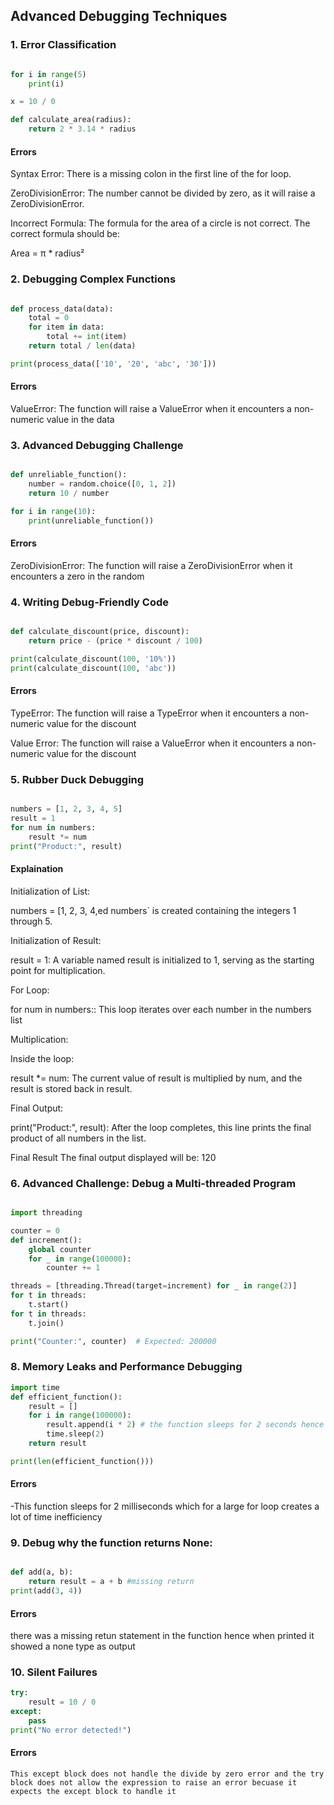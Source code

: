 ## Advanced Debugging Techniques

### 1. Error Classification

```python

for i in range(5)
    print(i)

x = 10 / 0

def calculate_area(radius):
    return 2 * 3.14 * radius 

```
#### Errors
Syntax Error: There is a missing colon in the first line of the for loop.

ZeroDivisionError: The number cannot be divided by zero, as it will raise a ZeroDivisionError.

Incorrect Formula: The formula for the area of a circle is not correct. The correct formula should be:

Area = π * radius²

### 2. Debugging Complex Functions

```python

def process_data(data):
    total = 0
    for item in data:
        total += int(item)
    return total / len(data)

print(process_data(['10', '20', 'abc', '30']))

```
#### Errors
ValueError: The function will raise a ValueError when it encounters a non-numeric value in the data

### 3. Advanced Debugging Challenge

```python

def unreliable_function():
    number = random.choice([0, 1, 2])
    return 10 / number

for i in range(10):
    print(unreliable_function())

```
#### Errors
ZeroDivisionError: The function will raise a ZeroDivisionError when it encounters a zero in the random

### 4. Writing Debug-Friendly Code
```python

def calculate_discount(price, discount):
    return price - (price * discount / 100)

print(calculate_discount(100, '10%'))
print(calculate_discount(100, 'abc')) 

```
#### Errors
TypeError: The function will raise a TypeError when it encounters a non-numeric value for the discount

Value Error: The function will raise a ValueError when it encounters a non-numeric value for the discount

### 5. Rubber Duck Debugging

```python

numbers = [1, 2, 3, 4, 5]
result = 1
for num in numbers:
    result *= num
print("Product:", result)

```
#### Explaination

Initialization of List:

numbers = [1, 2, 3, 4,ed numbers` is created containing the integers 1 through 5.

Initialization of Result:

result = 1: A variable named result is initialized to 1, serving as the starting point for multiplication.

For Loop:

for num in numbers:: This loop iterates over each number in the numbers list

Multiplication:

Inside the loop:

result *= num: The current value of result is multiplied by num, and the result is stored back in result.

Final Output:

print("Product:", result): After the loop completes, this line prints the final product of all numbers in the list.

Final Result
The final output displayed will be: 120

### 6. Advanced Challenge: Debug a Multi-threaded Program

```python

import threading

counter = 0
def increment():
    global counter
    for _ in range(100000):
        counter += 1

threads = [threading.Thread(target=increment) for _ in range(2)]
for t in threads:
    t.start()
for t in threads:
    t.join()

print("Counter:", counter)  # Expected: 200000

```
### 8. Memory Leaks and Performance Debugging

```python
import time
def efficient_function():
    result = []
    for i in range(100000):
        result.append(i * 2) # the function sleeps for 2 seconds hence inefficent
        time.sleep(2)
    return result

print(len(efficient_function()))
```
#### Errors

-This function sleeps for 2 milliseconds which for a large for loop creates a lot of time inefficiency

### 9. Debug why the function returns None:

```python

def add(a, b):
    return result = a + b #missing return
print(add(3, 4))

```
#### Errors

there was a missing retun statement in the function hence when printed it showed a none type as output

### 10. Silent Failures

```python
try:
    result = 10 / 0
except:
    pass
print("No error detected!")

```
#### Errors

    This except block does not handle the divide by zero error and the try block does not allow the expression to raise an error becuase it expects the except block to handle it







